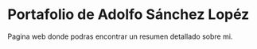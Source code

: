 # Portafolio de Adolfo Sánchez Lopéz

Pagina web donde podras encontrar un resumen detallado sobre mi.
